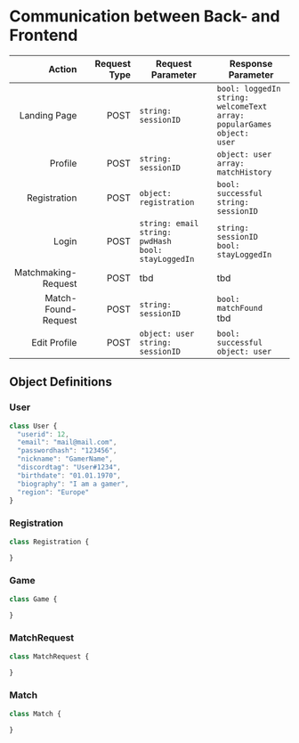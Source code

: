 # Communication between Back- and Frontend

|Action|Request Type|Request Parameter|Response Parameter|
|---:|---:|---|---|
|Landing Page|POST|<code>string: sessionID</code>|<code>bool: loggedIn</code> <br> <code>string: welcomeText</code><br><code>array: popularGames</code><br><code>object: user</code>|
|Profile|POST|<code>string: sessionID</code>|<code>object: user</code><br><code>array: matchHistory</code>
|Registration|POST|<code>object: registration</code>|<code>bool: successful</code><br><code>string: sessionID</code>
|Login|POST|<code>string: email</code><br><code>string: pwdHash</code><br><code>bool: stayLoggedIn</code>|<code>string: sessionID</code><br><code>bool: stayLoggedIn</code>
|Matchmaking- <br> Request|POST|tbd|tbd
|Match-Found- <br> Request|POST|<code>string: sessionID</code>|<code>bool: matchFound</code><br>tbd
|Edit Profile|POST|<code>object: user</code><br><code>string: sessionID</code>|<code>bool: successful</code><br><code>object: user</code>

## Object Definitions
### User
```javascript
class User {
  "userid": 12,
  "email": "mail@mail.com",
  "passwordhash": "123456",
  "nickname": "GamerName",
  "discordtag": "User#1234",
  "birthdate": "01.01.1970",
  "biography": "I am a gamer",
  "region": "Europe"
}
```

### Registration
```javascript
class Registration {

}
```

### Game
```javascript
class Game {

}
```

### MatchRequest
```javascript
class MatchRequest {

}
```

### Match
```javascript
class Match {

}
```

